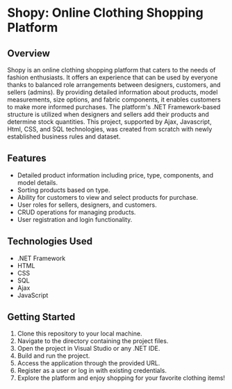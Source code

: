 # Shopy: Online Clothing Shopping Platform

## Overview
Shopy is an online clothing shopping platform that caters to the needs of fashion enthusiasts. It offers an experience that can be used by everyone thanks to balanced role arrangements between designers, customers, and sellers (admins). By providing detailed information about products, model measurements, size options, and fabric components, it enables customers to make more informed purchases. The platform's .NET Framework-based structure is utilized when designers and sellers add their products and determine stock quantities. This project, supported by Ajax, Javascript, Html, CSS, and SQL technologies, was created from scratch with newly established business rules and dataset.

## Features
- Detailed product information including price, type, components, and model details.
- Sorting products based on type.
- Ability for customers to view and select products for purchase.
- User roles for sellers, designers, and customers.
- CRUD operations for managing products.
- User registration and login functionality.

## Technologies Used
- .NET Framework
- HTML
- CSS
- SQL
- Ajax
- JavaScript

## Getting Started
1. Clone this repository to your local machine.
2. Navigate to the directory containing the project files.
3. Open the project in Visual Studio or any .NET IDE.
4. Build and run the project.
5. Access the application through the provided URL.
6. Register as a user or log in with existing credentials.
7. Explore the platform and enjoy shopping for your favorite clothing items!







